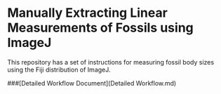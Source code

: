 # Manually Extracting Linear Measurements of Fossils using ImageJ

This repository has a set of instructions for measuring fossil body sizes using the Fiji distribution of ImageJ.

###[Detailed Workflow Document](Detailed Workflow.md)